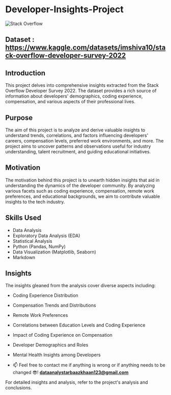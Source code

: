 # Developer-Insights-Project
![Stack Overflow](https://github.com/arbaazkhaan/Developer-Insights-Project/blob/834e22c4f85996a50e8bc65852cb17774d356331/stackoverflow.png)
## Dataset : https://www.kaggle.com/datasets/imshiva10/stack-overflow-developer-survey-2022
## Introduction
This project delves into comprehensive insights extracted from the Stack Overflow Developer Survey 2022. The dataset provides a rich source of information about developers' demographics, coding experience, compensation, and various aspects of their professional lives.

## Purpose
The aim of this project is to analyze and derive valuable insights to understand trends, correlations, and factors influencing developers' careers, compensation levels, preferred work environments, and more. The project aims to uncover patterns and observations useful for industry understanding, talent recruitment, and guiding educational initiatives.

## Motivation
The motivation behind this project is to unearth hidden insights that aid in understanding the dynamics of the developer community. By analyzing various facets such as coding experience, compensation, remote work preferences, and educational backgrounds, we aim to contribute valuable insights to the tech industry.

## Skills Used
- Data Analysis
- Exploratory Data Analysis (EDA)
- Statistical Analysis
- Python (Pandas, NumPy)
- Data Visualization (Matplotlib, Seaborn)
- Markdown

## Insights
The insights gleaned from the analysis cover diverse aspects including:
- Coding Experience Distribution
- Compensation Trends and Distributions
- Remote Work Preferences
- Correlations between Education Levels and Coding Experience
- Impact of Coding Experience on Compensation
- Developer Demographics and Roles
- Mental Health Insights among Developers

- 📫 Feel free to contact me if anything is wrong or if anything needs to be changed 😎!  **dataanalystarbaazkhaan123@gmail.com**

For detailed insights and analysis, refer to the project's analysis and conclusions.
